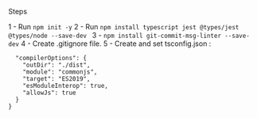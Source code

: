 Steps

1 - Run `npm init -y`
2 - Run `npm install typescript jest @types/jest @types/node --save-dev `
3 -  `npm install git-commit-msg-linter --save-dev`
4 - Create .gitignore file.
5 - Create and set tsconfig.json :
```{
  "compilerOptions": {
    "outDir": "./dist",
    "module": "commonjs",
    "target": "ES2019",
    "esModuleInterop": true,
    "allowJs": true
  }
}
```
